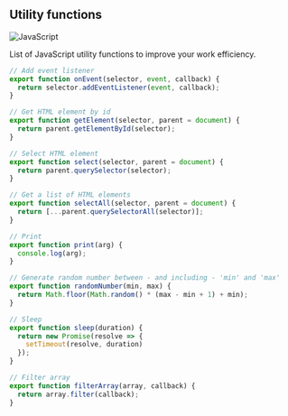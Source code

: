 ## Utility functions

![JavaScript](https://img.shields.io/badge/javascript-%23323330.svg?style=for-the-badge&logo=javascript&logoColor=%23F7DF1E)

List of JavaScript utility functions to improve your work efficiency.

```javascript
// Add event listener
export function onEvent(selector, event, callback) {
  return selector.addEventListener(event, callback);
}

// Get HTML element by id
export function getElement(selector, parent = document) {
  return parent.getElementById(selector);
}

// Select HTML element
export function select(selector, parent = document) {
  return parent.querySelector(selector);
}

// Get a list of HTML elements
export function selectAll(selector, parent = document) {
  return [...parent.querySelectorAll(selector)];
}

// Print
export function print(arg) {
  console.log(arg);
}

// Generate random number between - and including - 'min' and 'max'
export function randomNumber(min, max) {
  return Math.floor(Math.random() * (max - min + 1) + min);
}

// Sleep
export function sleep(duration) {
  return new Promise(resolve => {
    setTimeout(resolve, duration)
  });
}

// Filter array
export function filterArray(array, callback) {
  return array.filter(callback);
}
```